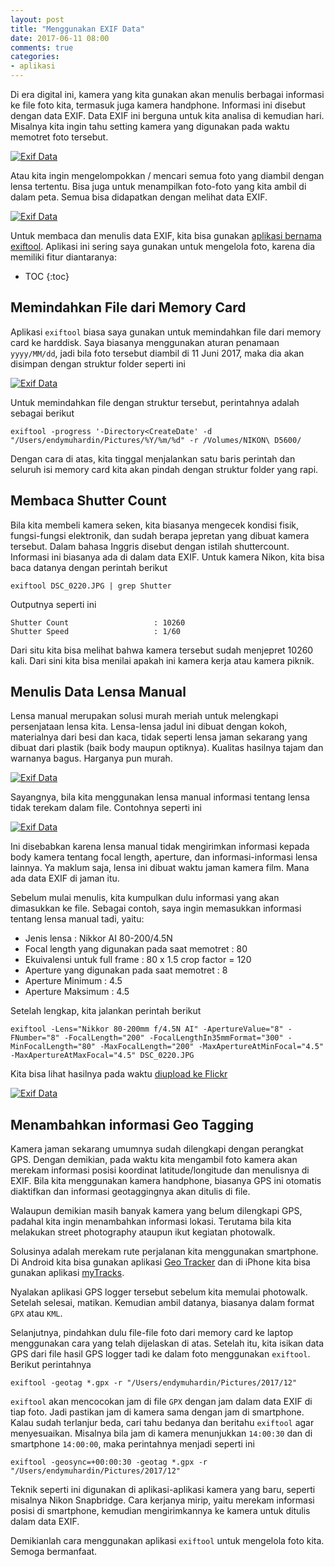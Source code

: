 ```yaml
---
layout: post
title: "Menggunakan EXIF Data"
date: 2017-06-11 08:00
comments: true
categories:
- aplikasi
---
```


Di era digital ini, kamera yang kita gunakan akan menulis berbagai informasi ke file foto kita, termasuk juga kamera handphone. Informasi ini disebut dengan data EXIF. Data EXIF ini berguna untuk kita analisa di kemudian hari. Misalnya kita ingin tahu setting kamera yang digunakan pada waktu memotret foto tersebut.

[![Exif Data]({{site.url}}/images/2017/exiftool/exif-map.png)]({{site.url}}/images/2017/exiftool/exif-map.png)

Atau kita ingin mengelompokkan / mencari semua foto yang diambil dengan lensa tertentu. Bisa juga untuk menampilkan foto-foto yang kita ambil di dalam peta. Semua bisa didapatkan dengan melihat data EXIF.

[![Exif Data]({{site.url}}/images/2017/exiftool/photomap.png)]({{site.url}}/images/2017/exiftool/photomap.png)

Untuk membaca dan menulis data EXIF, kita bisa gunakan [aplikasi bernama exiftool](https://exiftool.org/). Aplikasi ini sering saya gunakan untuk mengelola foto, karena dia memiliki fitur diantaranya:

* TOC
{:toc}

<!--more-->

## Memindahkan File dari Memory Card ##

Aplikasi `exiftool` biasa saya gunakan untuk memindahkan file dari memory card ke harddisk. Saya biasanya menggunakan aturan penamaan `yyyy/MM/dd`, jadi bila foto tersebut diambil di 11 Juni 2017, maka dia akan disimpan dengan struktur folder seperti ini

[![Exif Data]({{site.url}}/images/2017/exiftool/struktur-folder.png)]({{site.url}}/images/2017/exiftool/struktur-folder.png)

Untuk memindahkan file dengan struktur tersebut, perintahnya adalah sebagai berikut

```
exiftool -progress '-Directory<CreateDate' -d "/Users/endymuhardin/Pictures/%Y/%m/%d" -r /Volumes/NIKON\ D5600/
```

Dengan cara di atas, kita tinggal menjalankan satu baris perintah dan seluruh isi memory card kita akan pindah dengan struktur folder yang rapi.

## Membaca Shutter Count ##

Bila kita membeli kamera seken, kita biasanya mengecek kondisi fisik, fungsi-fungsi elektronik, dan sudah berapa jepretan yang dibuat kamera tersebut. Dalam bahasa Inggris disebut dengan istilah shuttercount. Informasi ini biasanya ada di dalam data EXIF. Untuk kamera Nikon, kita bisa baca datanya dengan perintah berikut

```
exiftool DSC_0220.JPG | grep Shutter
```

Outputnya seperti ini

```
Shutter Count                   : 10260
Shutter Speed                   : 1/60
```

Dari situ kita bisa melihat bahwa kamera tersebut sudah menjepret 10260 kali. Dari sini kita bisa menilai apakah ini kamera kerja atau kamera piknik.

## Menulis Data Lensa Manual ##

Lensa manual merupakan solusi murah meriah untuk melengkapi persenjataan lensa kita. Lensa-lensa jadul ini dibuat dengan kokoh, materialnya dari besi dan kaca, tidak seperti lensa jaman sekarang yang dibuat dari plastik (baik body maupun optiknya). Kualitas hasilnya tajam dan warnanya bagus. Harganya pun murah.

[![Exif Data]({{site.url}}/images/2017/exiftool/DSC_0227.JPG)]({{site.url}}/images/2017/exiftool/DSC_0227.JPG)

Sayangnya, bila kita menggunakan lensa manual informasi tentang lensa tidak terekam dalam file. Contohnya seperti ini

[![Exif Data]({{site.url}}/images/2017/exiftool/exif-lensa-nodata.png)]({{site.url}}/images/2017/exiftool/exif-lensa-nodata.png)

Ini disebabkan karena lensa manual tidak mengirimkan informasi kepada body kamera tentang focal length, aperture, dan informasi-informasi lensa lainnya. Ya maklum saja, lensa ini dibuat waktu jaman kamera film. Mana ada data EXIF di jaman itu.

Sebelum mulai menulis, kita kumpulkan dulu informasi yang akan dimasukkan ke file. Sebagai contoh, saya ingin memasukkan informasi tentang lensa manual tadi, yaitu:

* Jenis lensa : Nikkor AI 80-200/4.5N
* Focal length yang digunakan pada saat memotret : 80
* Ekuivalensi untuk full frame : 80 x 1.5 crop factor = 120
* Aperture yang digunakan pada saat memotret : 8
* Aperture Minimum : 4.5
* Aperture Maksimum : 4.5

Setelah lengkap, kita jalankan perintah berikut

```
exiftool -Lens="Nikkor 80-200mm f/4.5N AI" -ApertureValue="8" -FNumber="8" -FocalLength="200" -FocalLengthIn35mmFormat="300" -MinFocalLength="80" -MaxFocalLength="200" -MaxApertureAtMinFocal="4.5" -MaxApertureAtMaxFocal="4.5" DSC_0220.JPG
```

Kita bisa lihat hasilnya pada waktu [diupload ke Flickr](https://www.flickr.com/photos/endymuhardin/34421320943/)

[![Exif Data]({{site.url}}/images/2017/exiftool/exif-lensa-edit.png)]({{site.url}}/images/2017/exiftool/exif-lensa-edit.png)

## Menambahkan informasi Geo Tagging ##

Kamera jaman sekarang umumnya sudah dilengkapi dengan perangkat GPS. Dengan demikian, pada waktu kita mengambil foto kamera akan merekam informasi posisi koordinat latitude/longitude dan menulisnya di EXIF. Bila kita menggunakan kamera handphone, biasanya GPS ini otomatis diaktifkan dan informasi geotaggingnya akan ditulis di file.

Walaupun demikian masih banyak kamera yang belum dilengkapi GPS, padahal kita ingin menambahkan informasi lokasi. Terutama bila kita melakukan street photography ataupun ikut kegiatan photowalk.

Solusinya adalah merekam rute perjalanan kita menggunakan smartphone. Di Android kita bisa gunakan aplikasi [Geo Tracker](https://play.google.com/store/apps/details?id=com.ilyabogdanovich.geotracker) dan di iPhone kita bisa gunakan aplikasi [myTracks](https://itunes.apple.com/us/app/mytracks-the-gps-logger/id358697908).

Nyalakan aplikasi GPS logger tersebut sebelum kita memulai photowalk. Setelah selesai, matikan. Kemudian ambil datanya, biasanya dalam format `GPX` atau `KML`.

Selanjutnya, pindahkan dulu file-file foto dari memory card ke laptop menggunakan cara yang telah dijelaskan di atas. Setelah itu, kita isikan data GPS dari file hasil GPS logger tadi ke dalam foto menggunakan `exiftool`. Berikut perintahnya

```
exiftool -geotag *.gpx -r "/Users/endymuhardin/Pictures/2017/12"
```

`exiftool` akan mencocokan jam di file `GPX` dengan jam dalam data EXIF di tiap foto. Jadi pastikan jam di kamera sama dengan jam di smartphone. Kalau sudah terlanjur beda, cari tahu bedanya dan beritahu `exiftool` agar menyesuaikan. Misalnya bila jam di kamera menunjukkan `14:00:30` dan di smartphone `14:00:00`, maka perintahnya menjadi seperti ini

```
exiftool -geosync=+00:00:30 -geotag *.gpx -r "/Users/endymuhardin/Pictures/2017/12"
```

Teknik seperti ini digunakan di aplikasi-aplikasi kamera yang baru, seperti misalnya Nikon Snapbridge. Cara kerjanya mirip, yaitu merekam informasi posisi di smartphone, kemudian mengirimkannya ke kamera untuk ditulis dalam data EXIF.

Demikianlah cara menggunakan aplikasi `exiftool` untuk mengelola foto kita. Semoga bermanfaat.
